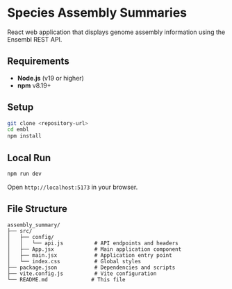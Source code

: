 # Species Assembly Summaries

React web application that displays genome assembly information using the Ensembl REST API.

## Requirements

- **Node.js** (v19 or higher)
- **npm** v8.19+ 

## Setup

```bash
git clone <repository-url>
cd embl
npm install
```

## Local Run

```bash
npm run dev
```

Open `http://localhost:5173` in your browser.

## File Structure

```
assembly_summary/
├── src/
│   ├── config/
│   │   └── api.js          # API endpoints and headers
│   ├── App.jsx             # Main application component
│   ├── main.jsx            # Application entry point
│   └── index.css           # Global styles
├── package.json            # Dependencies and scripts
├── vite.config.js          # Vite configuration
└── README.md              # This file
```